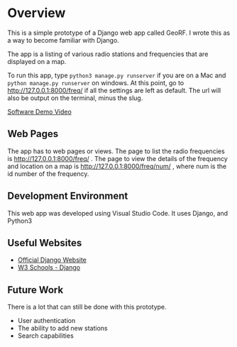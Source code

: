 # Overview

This is a simple prototype of a Django web app called GeoRF. I wrote this as a way to become familiar with Django.

The app is a listing of various radio stations and frequencies that are displayed on a map.

To run this app, type `python3 manage.py runserver` if you are on a Mac and `python manage.py runserver` on windows. At this point, go to http://127.0.0.1:8000/freq/ if all the settings are left as default. The url will also be output on the terminal, minus the slug.

[Software Demo Video](https://youtu.be/E5nc4P0chsI)

## Web Pages

The app has to web pages or views. The page to list the radio frequencies is http://127.0.0.1:8000/freq/ . The page to view the details of the frequency and location on a map is http://127.0.0.1:8000/freq/num/ , where num is the id number of the frequency.

## Development Environment

This web app was developed using Visual Studio Code. It uses Django, and Python3

## Useful Websites

* [Official Django Website](https://www.djangoproject.com/)
* [W3 Schools - Django](https://www.w3schools.com/django/index.php)

## Future Work

There is a lot that can still be done with this prototype.

* User authentication
* The ability to add new stations
* Search capabilities
